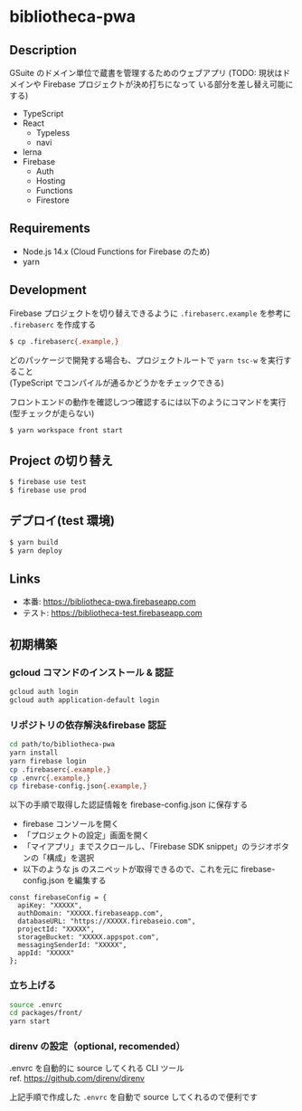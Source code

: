 # bibliotheca-pwa

## Description

GSuite のドメイン単位で蔵書を管理するためのウェブアプリ (TODO: 現状はドメインや Firebase プロジェクトが決め打ちになって
いる部分を差し替え可能にする)

- TypeScript
- React
  - Typeless
  - navi
- lerna
- Firebase
  - Auth
  - Hosting
  - Functions
  - Firestore

## Requirements

- Node.js 14.x (Cloud Functions for Firebase のため)
- yarn

## Development

Firebase プロジェクトを切り替えできるように `.firebaserc.example` を参考に `.firebaserc` を作成する

```bash
$ cp .firebaserc{.example,}
```

どのパッケージで開発する場合も、プロジェクトルートで `yarn tsc-w` を実行すること  
(TypeScript でコンパイルが通るかどうかをチェックできる)

フロントエンドの動作を確認しつつ確認するには以下のようにコマンドを実行(型チェックが走らない)

```bash
$ yarn workspace front start
```

## Project の切り替え

```bash
$ firebase use test
$ firebase use prod
```

## デプロイ(test 環境)

```bash
$ yarn build
$ yarn deploy
```

## Links

- 本番: https://bibliotheca-pwa.firebaseapp.com
- テスト: https://bibliotheca-test.firebaseapp.com

## 初期構築

### gcloud コマンドのインストール & 認証

```bash
gcloud auth login
gcloud auth application-default login
```

### リポジトリの依存解決&firebase 認証

```bash
cd path/to/bibliotheca-pwa
yarn install
yarn firebase login
cp .firebaserc{.example,}
cp .envrc{.example,}
cp firebase-config.json{.example,}
```

以下の手順で取得した認証情報を firebase-config.json に保存する

- firebase コンソールを開く
- 「プロジェクトの設定」画面を開く
- 「マイアプリ」までスクロールし、「Firebase SDK snippet」のラジオボタンの「構成」を選択
- 以下のような js のスニペットが取得できるので、これを元に firebase-config.json を編集する

```
const firebaseConfig = {
  apiKey: "XXXXX",
  authDomain: "XXXXX.firebaseapp.com",
  databaseURL: "https://XXXXX.firebaseio.com",
  projectId: "XXXXX",
  storageBucket: "XXXXX.appspot.com",
  messagingSenderId: "XXXXX",
  appId: "XXXXX"
};
```

### 立ち上げる

```bash
source .envrc
cd packages/front/
yarn start
```

### direnv の設定（optional, recomended）

.envrc を自動的に source してくれる CLI ツール  
ref. https://github.com/direnv/direnv

上記手順で作成した `.envrc` を自動で source してくれるので便利です
